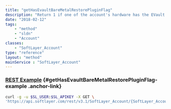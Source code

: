 ```yaml
---
title: "getHasEvaultBareMetalRestorePluginFlag"
description: "Return 1 if one of the account's hardware has the EVault Bare Metal Server Restore Plugin otherwise 0."
date: "2018-02-12"
tags:
    - "method"
    - "sldn"
    - "Account"
classes:
    - "SoftLayer_Account"
type: "reference"
layout: "method"
mainService : "SoftLayer_Account"
---
```


### [REST Example](#getHasEvaultBareMetalRestorePluginFlag-example) <a href="/article/rest/"><i class="fas fa-question"></i></a> {#getHasEvaultBareMetalRestorePluginFlag-example .anchor-link} 
```bash
curl -g -u $SL_USER:$SL_APIKEY -X GET \
'https://api.softlayer.com/rest/v3.1/SoftLayer_Account/{SoftLayer_AccountID}/getHasEvaultBareMetalRestorePluginFlag'
```

